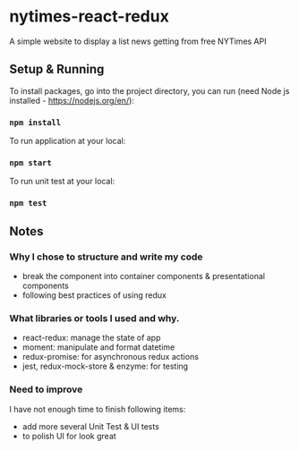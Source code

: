 # nytimes-react-redux
A simple website to display a list news getting from free NYTimes API


## Setup & Running 

To install packages, go into the project directory, you can run (need Node js installed - https://nodejs.org/en/):

### `npm install`

To run application at your local: 

### `npm start`

To run unit test at your local: 

### `npm test`


## Notes

### Why I chose to structure and write my code
+ break the component into container components & presentational components
+ following best practices of using redux

### What libraries or tools I used and why.
+ react-redux: manage the state of app
+ moment: manipulate and format datetime 
+ redux-promise: for asynchronous redux actions
+ jest, redux-mock-store & enzyme: for testing

###  Need to improve 
I have not enough time to finish following items:

+ add more several Unit Test & UI tests
+ to polish UI for look great
